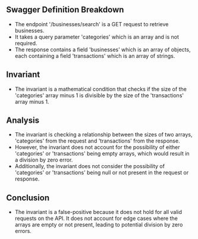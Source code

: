 ## Swagger Definition Breakdown
- The endpoint '/businesses/search' is a GET request to retrieve businesses.
- It takes a query parameter 'categories' which is an array and is not required.
- The response contains a field 'businesses' which is an array of objects, each containing a field 'transactions' which is an array of strings.

## Invariant
- The invariant is a mathematical condition that checks if the size of the 'categories' array minus 1 is divisible by the size of the 'transactions' array minus 1.

## Analysis
- The invariant is checking a relationship between the sizes of two arrays, 'categories' from the request and 'transactions' from the response.
- However, the invariant does not account for the possibility of either 'categories' or 'transactions' being empty arrays, which would result in a division by zero error.
- Additionally, the invariant does not consider the possibility of 'categories' or 'transactions' being null or not present in the request or response.

## Conclusion
- The invariant is a false-positive because it does not hold for all valid requests on the API. It does not account for edge cases where the arrays are empty or not present, leading to potential division by zero errors.
